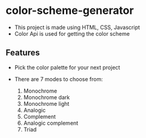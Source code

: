 # color-scheme-generator

- This project is made using HTML, CSS, Javascript
- Color Api is used for getting the color scheme

## Features
- Pick the color palette for your next project
- There are 7 modes to choose from:

  1. Monochrome
  2. Monochrome dark
  3. Monochrome light
  4. Analogic
  5. Complement
  6. Analogic complement
  7. Triad
